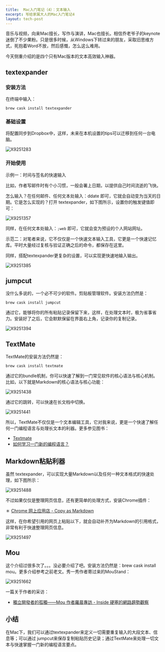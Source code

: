 ```yaml
---
title:  Mac入门笔记（4）：文本输入   
excerpt: 写给家属大人的Mac入门笔记4   
layout: tech-post
---
```


音乐与视频，向来Mac擅长，写作与演讲，Mac也擅长。相信乔老爷子的keynote迷倒了不少果粉。只是很多时候，从Windows下转过来的朋友，采取旧思维方式，死抱着Word不放，然后感慨，怎么这么难用。

今天侧重介绍的是四个只有Mac版本的文本高效输入神器。

##  textexpander

### 安装方法

在终端中输入： 

	brew cask install textexpander

### 基础设置

将配置同步到Dropbox中，这样，未来在本机设置的tips可以迁移到任何一台电脑。

![X9251283](../../images/mac/mac4/x9251283.jpg)


### 开始使用

示例一：时间与签名的快速输入

比如，作者写邮件时有个小习惯，一般会署上日期，以提供自己时间流逝的飞快。

怎么输入？在任何邮件、任何文本处输入：ddate 即可，它就会自动变为当天的日期。它是怎么实现的？打开 textexpander，如下图所示，设置你的触发键值即可：

![X9251357](../../images/mac/mac4/x9251357.jpg)

同样，在任何文本处输入：`;web` 即可，它就会变为预设的个人网站网址。

示范二：对笔者来说，它不仅仅是一个快速文本输入工具，它更是一个快速记忆库。平时大量经过复核与验证正确之后的命令，都保存在这里。

同样，搭配textexpander更复杂的设置，可以实现更快速地输入输出。


![X9251385](../../images/mac/mac4/x9251385.jpg)

## jumpcut

没什么多说的，一个必不可少的软件。剪贴板管理软件。安装方法仍然是：

	brew cask install jumpcut

通过它，能够将你的所有粘贴记录保留下来，这样，在处理文本时，极为省事省力。安装好了之后，它会默默保留在界面右上角，记录你的复制记录。

![X9251394](../../images/mac/mac4/x9251394.jpg)


## TextMate

TextMate的安装方法仍然是：

	brew cask install textmate

通过它的bundle机制，你可以快速了解到一门常见软件的核心语法与核心机制。比如，以下就是Markdown的核心语法与核心功能：

![X9251438](../../images/mac/mac4/x9251438.jpg)


通过它的跳转，可以快速在长文档中切换。


![X9251441](../../images/mac/mac4/x9251441.jpg)

所以，TextMate不仅仅是一个文本编辑工具，它对我来说，更是一个快速了解任何一门编程语言与处理长文本的利器。更多参见图书：

* [Textmate](http://book.douban.com/subject/1908201/)
* [如何学习一门新的编程语言？](http://www.yangzhiping.com/tech/learn-program-psychology.html)

## Markdown粘贴利器

虽然 textexpander，可以实现大量Markdown以及任何一种文本格式的快速处理，如下图所示：

![X9251488](../../images/mac/mac4/x9251488.jpg)


不过如果仅仅是整理网页信息，还有更简单的处理方式，安装Chrome插件：

＊ [Chrome 网上应用店 - Copy as Markdown](https://chrome.google.com/webstore/detail/copy-as-markdown/fkeaekngjflipcockcnpobkpbbfbhmdn)

这样，在你希望引用的网页上粘贴以下，就会自动补齐为Markdown的引用格式，非常有利于快速整理网页信息。


![X9251497](../../images/mac/mac4/x9251497.jpg)

## Mou

这个介绍过很多次了。。。没必要介绍了吧。安装方法仍然是：brew cask install mou。更多介绍参考之前老文。秀一秀作者寄过来的MouStand：

![X9251662](../../images/mac/mac4/x9251662.jpg)


一篇关于作者的采访：

* [獨立開發者的孤獨——Mou 作者羅晨專訪 - Inside 硬塞的網路趨勢觀察](http://www.inside.com.tw/2013/07/19/mou-creator-chen-luo-interview)

## 小结

在Mac下，我们可以通过textexpander来定义一切需要重复输入的大段文本、信息等；可以通过 jumpcut来保存复制粘贴历史记录；通过TextMate来处理一切文本与快速掌握一门新的编程语言要点。
